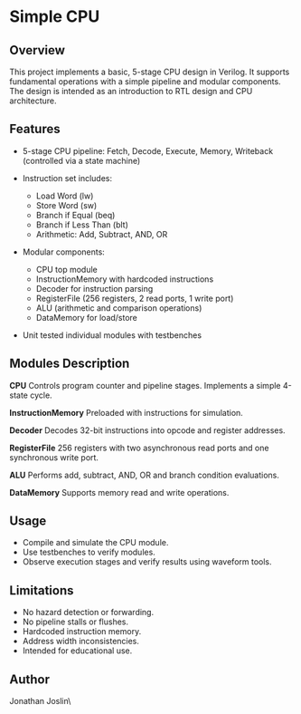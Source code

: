 # Simple CPU

## Overview

This project implements a basic, 5-stage CPU design in Verilog. It supports fundamental operations with a simple pipeline and modular components. The design is intended as an introduction to RTL design and CPU architecture.

## Features

* 5-stage CPU pipeline: Fetch, Decode, Execute, Memory, Writeback (controlled via a state machine)
* Instruction set includes:

  * Load Word (lw)
  * Store Word (sw)
  * Branch if Equal (beq)
  * Branch if Less Than (blt)
  * Arithmetic: Add, Subtract, AND, OR
* Modular components:

  * CPU top module
  * InstructionMemory with hardcoded instructions
  * Decoder for instruction parsing
  * RegisterFile (256 registers, 2 read ports, 1 write port)
  * ALU (arithmetic and comparison operations)
  * DataMemory for load/store
* Unit tested individual modules with testbenches

## Modules Description

**CPU**
Controls program counter and pipeline stages. Implements a simple 4-state cycle.

**InstructionMemory**
Preloaded with instructions for simulation.

**Decoder**
Decodes 32-bit instructions into opcode and register addresses.

**RegisterFile**
256 registers with two asynchronous read ports and one synchronous write port.

**ALU**
Performs add, subtract, AND, OR and branch condition evaluations.

**DataMemory**
Supports memory read and write operations.

## Usage

* Compile and simulate the CPU module.
* Use testbenches to verify modules.
* Observe execution stages and verify results using waveform tools.

## Limitations

* No hazard detection or forwarding.
* No pipeline stalls or flushes.
* Hardcoded instruction memory.
* Address width inconsistencies.
* Intended for educational use.

## Author

Jonathan Joslin\\
